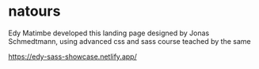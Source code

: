 # natours
Edy Matimbe developed this landing page designed by Jonas Schmedtmann, using advanced css and sass course teached by the same


https://edy-sass-showcase.netlify.app/

